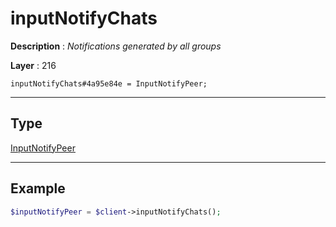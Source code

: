 # inputNotifyChats

**Description** : *Notifications generated by all groups*

**Layer** : 216

```tl
inputNotifyChats#4a95e84e = InputNotifyPeer;
```

---

## Type

[InputNotifyPeer](type/InputNotifyPeer)

---

## Example

```php
$inputNotifyPeer = $client->inputNotifyChats();
```